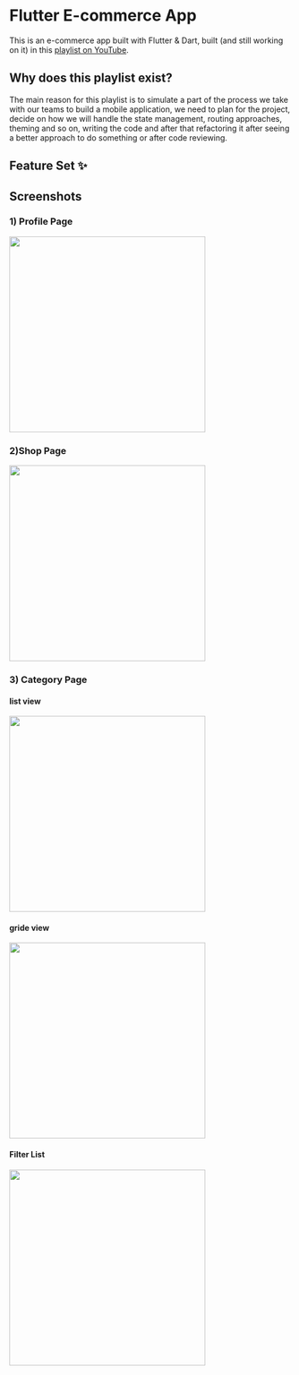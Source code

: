 # Flutter E-commerce App

This is an e-commerce app built with Flutter & Dart,  built (and still working on it) in this [playlist on YouTube](https://www.youtube.com/playlist?list=PL0vtyWBHY2NXpW_Hazx7jCYqwVlwe7SYk).

## Why does this playlist exist?

The main reason for this playlist is to simulate a part of the process we take with our teams to build a mobile application, we need to plan for the project, decide on how we will handle the state management, routing approaches, theming and so on, writing the code and after that refactoring it after seeing a better approach to do something or after code reviewing.

## Feature Set ✨

## Screenshots
### 1) Profile Page
<img src="https://user-images.githubusercontent.com/108058735/177362733-e7a3147d-0936-431b-9caa-5bc9dad29646.png" width="350" >

### 2)Shop Page
<img src="https://user-images.githubusercontent.com/108058735/177362780-3579146b-3e72-4a0b-8f1e-31f5a17285c0.png" width="350" > 

### 3) Category Page
 #### list view
 <img src="https://user-images.githubusercontent.com/108058735/177362969-a9a1ab2d-27b2-46e3-90ff-ab4ef5d29586.png" width="350" > 
 
 #### gride view
 <img src="https://user-images.githubusercontent.com/108058735/177363012-f6d7aff2-0406-487f-baeb-a35df2a72b41.png" width="350" > 
  
 #### Filter List
 <img src="https://user-images.githubusercontent.com/108058735/177363112-b98a1070-d41e-4d8a-852d-588aa9774f29.png" width="350" > 
 
